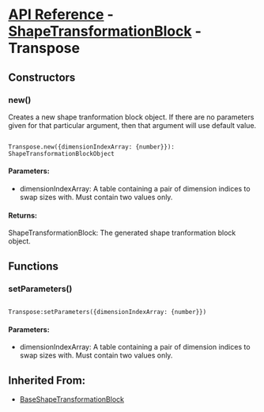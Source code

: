 # [API Reference](../../API.md) - [ShapeTransformationBlock](../ShapeTransformationBlock.md) - Transpose

## Constructors

### new()

Creates a new shape tranformation block object. If there are no parameters given for that particular argument, then that argument will use default value.

```

Transpose.new({dimensionIndexArray: {number}}): ShapeTransformationBlockObject

```

#### Parameters:

* dimensionIndexArray: A table containing a pair of dimension indices to swap sizes with. Must contain two values only.

#### Returns:

ShapeTransformationBlock: The generated shape tranformation block object.

## Functions

### setParameters()

```

Transpose:setParameters({dimensionIndexArray: {number}})

```

#### Parameters:

* dimensionIndexArray: A table containing a pair of dimension indices to swap sizes with. Must contain two values only.

## Inherited From:

* [BaseShapeTransformationBlock](BaseShapeTransformationBlock.md)
